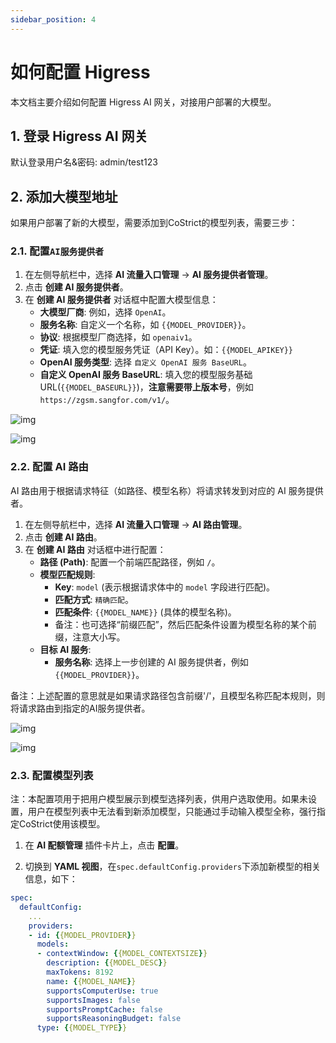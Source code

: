 ```yaml
---
sidebar_position: 4
---
```


# 如何配置 Higress

本文档主要介绍如何配置 Higress AI 网关，对接用户部署的大模型。

## 1. 登录 Higress AI 网关

默认登录用户名&密码: admin/test123

## 2. 添加大模型地址

如果用户部署了新的大模型，需要添加到CoStrict的模型列表，需要三步：

### 2.1. 配置`AI服务提供者`

1.  在左侧导航栏中，选择 **AI 流量入口管理** -> **AI 服务提供者管理**。
2.  点击 **创建 AI 服务提供者**。
3.  在 **创建 AI 服务提供者** 对话框中配置大模型信息：
    * **大模型厂商**: 例如，选择 `OpenAI`。
    * **服务名称**: 自定义一个名称，如 `{{MODEL_PROVIDER}}`。
    * **协议**: 根据模型厂商选择，如 `openaiv1`。
    * **凭证**: 填入您的模型服务凭证（API Key）。如：`{{MODEL_APIKEY}}`
    * **OpenAI 服务类型**: 选择 `自定义 OpenAI 服务 BaseURL`。
    * **自定义 OpenAI 服务 BaseURL**: 填入您的模型服务基础 URL(`{{MODEL_BASEURL}}`)，**注意需要带上版本号**，例如 `https://zgsm.sangfor.com/v1/`。

![img](https://wdcdn.qpic.cn/MTY4ODg1NTc1NDYyNDA0MA_621408_2fKH133T6cdAY8_e_1751892112?w=1879&h=689&type=image/png)

![img](https://wdcdn.qpic.cn/MTY4ODg1NTc1NDYyNDA0MA_491553_E9UqjGwaa7i1qzHo_1751892334?w=1658&h=807&type=image/png)

### 2.2. 配置 AI 路由

AI 路由用于根据请求特征（如路径、模型名称）将请求转发到对应的 AI 服务提供者。

1.  在左侧导航栏中，选择 **AI 流量入口管理** -> **AI 路由管理**。
2.  点击 **创建 AI 路由**。
3.  在 **创建 AI 路由** 对话框中进行配置：
    * **路径 (Path)**: 配置一个前端匹配路径，例如 `/`。
    * **模型匹配规则**:
        * **Key**: `model` (表示根据请求体中的 `model` 字段进行匹配)。
        * **匹配方式**: `精确匹配`。
        * **匹配条件**: `{{MODEL_NAME}}` (具体的模型名称)。
        * 备注：也可选择“前缀匹配”，然后匹配条件设置为模型名称的某个前缀，注意大小写。
    * **目标 AI 服务**:
        * **服务名称**: 选择上一步创建的 AI 服务提供者，例如 `{{MODEL_PROVIDER}}`。

备注：上述配置的意思就是如果请求路径包含前缀'/'，且模型名称匹配本规则，则将请求路由到指定的AI服务提供者。

![img](https://wdcdn.qpic.cn/MTY4ODg1NTc1NDYyNDA0MA_972784_ctv20hv-bBUGVzD5_1751892440?w=1895&h=691&type=image/png)

![img](https://wdcdn.qpic.cn/MTY4ODg1NTc1NDYyNDA0MA_257655_X701-MgnXRLZyoGM_1751892547?w=1698&h=858&type=image/png)

### 2.3. 配置模型列表

注：本配置项用于把用户模型展示到模型选择列表，供用户选取使用。如果未设置，用户在模型列表中无法看到新添加模型，只能通过手动输入模型全称，强行指定CoStrict使用该模型。

1. 在 **AI 配额管理** 插件卡片上，点击 **配置**。

2. 切换到 **YAML 视图**，在`spec.defaultConfig.providers`下添加新模型的相关信息，如下：

```yaml
spec:
  defaultConfig:
    ...
    providers:
    - id: {{MODEL_PROVIDER}}
      models:
      - contextWindow: {{MODEL_CONTEXTSIZE}}
        description: {{MODEL_DESC}}
        maxTokens: 8192
        name: {{MODEL_NAME}}
        supportsComputerUse: true
        supportsImages: false
        supportsPromptCache: false
        supportsReasoningBudget: false
      type: {{MODEL_TYPE}}

```
